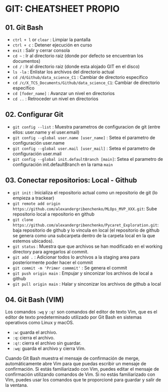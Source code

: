 # GIT: CHEATSHEET PROPIO

## 01. Git Bash
-  `ctrl + l` or `clear` : Limpiar la pantalla
-  `ctrl + c` : Detener ejecución en curso
-  `exit` : Salir y cerrar consola
- `cd ~` : Ir al directorio raiz (donde por defecto se encuentran los documentos)
- `cd /` : Ir al directorio raiz (donde esta alojado GIT en el disco)
- `ls -la` : Enlistar los archivos del directorio actual
- `cd /d/Github/data_science_C1` : Cambiar de directorio específico
- `cd /c/X_TCS_Documents/Github/data_science_C1`: Cambiar de directorio específico
- `cd [foder_name]` : Avanzar un nivel en directorios
- `cd ..` : Retroceder un nivel en directorios

## 02. Configurar Git
- `git config --list` : Muestra parametros de configuracion de git (entre ellos: user.name y el user.email)
- `git config --global user.name [user_name]` : Setea el parametro de configuración user.name
- `git config --global user.mail [user_mail]` : Setea el parametro de configuración user.mail
- `git config --global init.defaultBranch [main]`: Setea el parametro de configuración init.defaultBranch en la rama `main`

## 03. Conectar repositorios: Local - Github
- `git init` : Inicializa el repositorio actual como un repositorio de git (lo empieza a trackear)
- `git remote add origin https://github.com/alexandergribenchenko/MLOps_MVP_XXX.git`: Sube repositorio local a repositorio en github
- `git clone https://github.com/alexandergribenchenko/Pycaret_Exploration.git`: baja repositorio de github y lo vincula en local (el repositorio de github se genera como una subcarpeta dentro de la carpeta local en la que estemos ubicados). 
- `git status` : Muestra que que archivos se han modificado en el working directory para agregarlos al commit.
- `git add .` : Adicionar todos lo archivos a la staging area para posteriormente poder hacer el commit
- `git commit -m 'Primer commmit'` : Se genera el commit
- `git push origin main` : Empujar y sinconizar los archivos de local a github
- `git pull origin main` : Halar y sinconizar los archivos de github a local

## 04. Git Bash (VIM)
Los comandos `:wq` y `:q!` son comandos del editor de texto Vim, que es el editor de texto predeterminado utilizado por Git Bash en sistemas operativos como Linux y macOS.

- `:w`: guarda el archivo.
- `:q`: cierra el archivo.
- `:q!`: cierra el archivo sin guardar.
- `:wq`: guarda el archivo y cierra Vim.

Cuando Git Bash muestra el mensaje de confirmación de merge, automáticamente abre Vim para que puedas escribir un mensaje de confirmación. Si estás familiarizado con Vim, puedes editar el mensaje de confirmación utilizando comandos de Vim. Si no estás familiarizado con Vim, puedes usar los comandos que te proporcioné para guardar y salir de la ventana.

